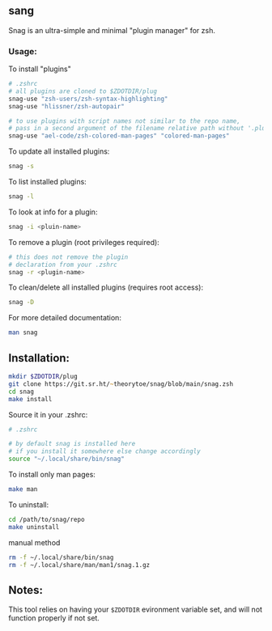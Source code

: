 ## sang
Snag is an ultra-simple and minimal "plugin manager" for zsh.

### Usage:
To install "plugins"
```zsh
# .zshrc
# all plugins are cloned to $ZDOTDIR/plug
snag-use "zsh-users/zsh-syntax-highlighting"
snag-use "hlissner/zsh-autopair"

# to use plugins with script names not similar to the repo name,
# pass in a second argument of the filename relative path without '.plugin.zsh'/'.zsh' file extension
snag-use "ael-code/zsh-colored-man-pages" "colored-man-pages"
```
To update all installed plugins:
```zsh
snag -s
```
To list installed plugins:
```zsh
snag -l 
```
To look at info for a plugin:
```zsh
snag -i <pluin-name>
```
To remove a plugin (root privileges required):
```zsh
# this does not remove the plugin
# declaration from your .zshrc
snag -r <plugin-name>
```
To clean/delete all installed plugins (requires root access):
```zsh
snag -D
```

For more detailed documentation:
```zsh
man snag
```

## Installation:
```zsh
mkdir $ZDOTDIR/plug
git clone https://git.sr.ht/~theorytoe/snag/blob/main/snag.zsh
cd snag
make install
```
Source it in your .zshrc:
```zsh
# .zshrc

# by default snag is installed here
# if you install it somewhere else change accordingly
source "~/.local/share/bin/snag"
```

To install only man pages:
```zsh
make man
```

To uninstall:
```zsh
cd /path/to/snag/repo
make uninstall
```
manual method
```zsh
rm -f ~/.local/share/bin/snag
rm -f ~/.local/share/man/man1/snag.1.gz
```

## Notes:
This tool relies on having your `$ZDOTDIR` evironment variable set, and will not function properly if not set.
